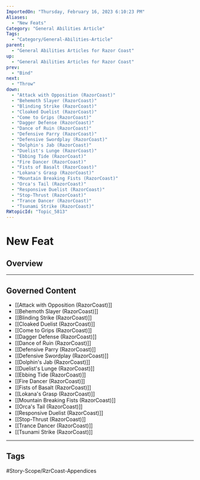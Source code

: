 ```yaml
---
ImportedOn: "Thursday, February 16, 2023 6:10:23 PM"
Aliases:
  - "New Feats"
Category: "General Abilities Article"
Tags:
  - "Category/General-Abilities-Article"
parent:
  - "General Abilities Articles for Razor Coast"
up:
  - "General Abilities Articles for Razor Coast"
prev:
  - "Bind"
next:
  - "Throw"
down:
  - "Attack with Opposition (RazorCoast)"
  - "Behemoth Slayer (RazorCoast)"
  - "Blinding Strike (RazorCoast)"
  - "Cloaked Duelist (RazorCoast)"
  - "Come to Grips (RazorCoast)"
  - "Dagger Defense (RazorCoast)"
  - "Dance of Ruin (RazorCoast)"
  - "Defensive Parry (RazorCoast)"
  - "Defensive Swordplay (RazorCoast)"
  - "Dolphin's Jab (RazorCoast)"
  - "Duelist's Lunge (RazorCoast)"
  - "Ebbing Tide (RazorCoast)"
  - "Fire Dancer (RazorCoast)"
  - "Fists of Basalt (RazorCoast)"
  - "Lokana's Grasp (RazorCoast)"
  - "Mountain Breaking Fists (RazorCoast)"
  - "Orca's Tail (RazorCoast)"
  - "Responsive Duelist (RazorCoast)"
  - "Stop-Thrust (RazorCoast)"
  - "Trance Dancer (RazorCoast)"
  - "Tsunami Strike (RazorCoast)"
RWtopicId: "Topic_5813"
---
```

# New Feat
## Overview
---
## Governed Content
- [[Attack with Opposition (RazorCoast)]]
- [[Behemoth Slayer (RazorCoast)]]
- [[Blinding Strike (RazorCoast)]]
- [[Cloaked Duelist (RazorCoast)]]
- [[Come to Grips (RazorCoast)]]
- [[Dagger Defense (RazorCoast)]]
- [[Dance of Ruin (RazorCoast)]]
- [[Defensive Parry (RazorCoast)]]
- [[Defensive Swordplay (RazorCoast)]]
- [[Dolphin's Jab (RazorCoast)]]
- [[Duelist's Lunge (RazorCoast)]]
- [[Ebbing Tide (RazorCoast)]]
- [[Fire Dancer (RazorCoast)]]
- [[Fists of Basalt (RazorCoast)]]
- [[Lokana's Grasp (RazorCoast)]]
- [[Mountain Breaking Fists (RazorCoast)]]
- [[Orca's Tail (RazorCoast)]]
- [[Responsive Duelist (RazorCoast)]]
- [[Stop-Thrust (RazorCoast)]]
- [[Trance Dancer (RazorCoast)]]
- [[Tsunami Strike (RazorCoast)]]


---
## Tags
#Story-Scope/RzrCoast-Appendices


